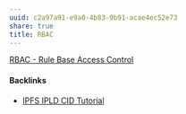 ```yaml
---
uuid: c2a97a91-e9a0-4b83-9b91-acae4ec52e73
share: true
title: RBAC
---
```

[RBAC - Rule Base Access Control](/899c9af5-6115-49ab-ab30-a7e4bddec2ff)

#### Backlinks

* [IPFS IPLD CID Tutorial](/100d6889-e83d-4967-bec2-7e9424d8cd24)